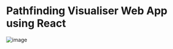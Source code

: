 # Pathfinding Visualiser Web App using React

![image](https://user-images.githubusercontent.com/85882329/142796085-c4788365-312d-4341-8721-aec52f7c4b36.png)
